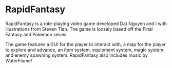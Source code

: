 # RapidFantasy

RapidFantasy is a role-playing video game developed Dat Nguyen and I with illustrations from Steven Tian. The game is loosely based off the Final Fantasy and Pokemon series.

The game features a GUI for the player to interact with, a map for the player to explore and advance, an item system, equipment system, magic system and enemy spawning system. RapidFantasy also includes music by WaterFlame!
